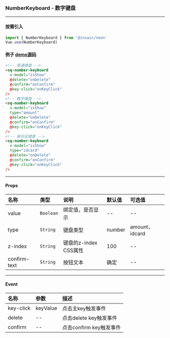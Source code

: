 ### NumberKeyboard - 数字键盘

---
#### 按需引入

```js
import { NumberKeyboard } from '@insaic/neon'
Vue.use(NumberKeyboard)
```

#### 例子 [demo源码](https://github.com/insaic/neon/blob/dev/examples/routers/numberKeyboard.vue)
```html
<!-- 普通键盘 -->
<sq-number-keyboard
  v-model="isShow"
  @delete="onDelete"
  @confirm="onConfirm"
  @key-click="onKeyClick"
/>
<!-- 数字键盘 -->
<sq-number-keyboard
  v-model="isShow"
  type="amount"
  @delete="onDelete"
  @confirm="onConfirm"
  @key-click="onKeyClick"
/>
<!-- 身份证键盘 -->
<sq-number-keyboard
  v-model="isShow"
  type="idcard" 
  @delete="onDelete"
  @confirm="onConfirm"
  @key-click="onKeyClick"
/>
```

---
#### Props
 名称           | 类型      | 说明                  | 默认值   | 可选值
:------        |:--------- |:---------------       |:-------  |:-----
 value         | `Boolean` | 绑定值，是否显示        |   --     |  --
 type          | `String`  | 键盘类型               | number   |  amount，idcard
 z-index       | `String`  | 键盘的z-index CSS属性  | 100      |  --
 confirm-text  | `String`  | 按钮文本               | 确定     |  --

---

#### Event
 名称      | 参数        | 描述             
:-----     |:----       |:------------------ 
key-click  | keyValue   | 点击主key触发事件
delete     | --         | 点击delete key触发事件
confirm    | --         | 点击confirm key触发事件